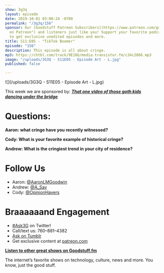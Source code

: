 ```yaml
---
show: 3g3q
layout: episode
date: 2019-10-01 03:00:24 -0700
permalink: "/3g3q/156"
sponsor: Our [Goodstuff Patreon Subscribers](https://www.patreon.com/goodstuff "Goodstuff
  on Patreon") and listeners just like you! Support your favorite podcasts directly
  to get exclusive unedited episodes and more.
title: S11:E05 - "TikTok Boomer"
episode: "156"
description: This episode is all about cringe.
mp3: https://chtbl.com/track/9E18G/media.transistor.fm/c34c2866.mp3
image: "/uploads/3G3Q - S11E05 - Episode Art - L.jpg"
published: false

---
```

![](/uploads/3G3Q - S11E05 - Episode Art - L.jpg)

This week we are sponsored by: [**_That one video of those goth kids dancing under the bridge_**](https://www.youtube.com/watch?v=gPbVRpRgHso)

# Questions:

**Aaron: what cringe have you recently witnessed?**

**Cody: What is your favorite example of historical cringe?**

**Andrew: What is the cringiest trend in your city of residence?**

# Follow Us

* Aaron: [@AaronLMGoodwin](http://twitter.com/aaronlmgoodwin)
* Andrew: [@A_Sav](http://twitter.com/a_sav)
* Cody: [@OpinionHavers](https://twitter.com/opinionhavers)

# Braaaaaand Engagement

* [#Ask3G](http://twitter.com/) on Twitter!
* Call/text us: 760–881–4382
* [Ask on Tumblr](http://3g3q.co/ask)
* Get exclusive content at [patreon.com](http://www.patreon.com/3g3q)

[**Listen to other great shows on Goodstuff.fm**](http://goodstuff.fm/)

The internet’s favorite shows on technology, culture, news and more. You know, just the good stuff.